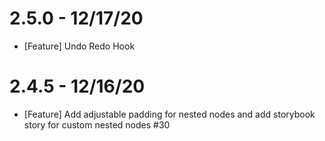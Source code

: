 # 2.5.0 - 12/17/20
- [Feature] Undo Redo Hook

# 2.4.5 - 12/16/20
- [Feature] Add adjustable padding for nested nodes and add storybook story for custom nested nodes #30
